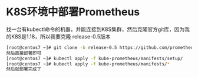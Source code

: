 # K8S环境中部署Prometheus

找一台有kubectl命令的机器，并能连接到K8S集群，然后克隆官方git库，因为我的K8S是1.18，所以我要克隆 release-0.5版本

```bash
[root@centos7 ~]# git clone -b release-0.5 https://github.com/prometheus-operator/kube-prometheus.git
然后直接部署即可
[root@centos7 ~]# kubectl apply -f kube-prometheus/manifests/setup/
[root@centos7 ~]# kubectl apply -f kube-prometheus/manifests/*
然后就部署完成了
```

